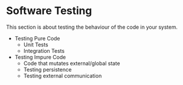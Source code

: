 # Software Testing

This section is about testing the behaviour of the code in your system.

- Testing Pure Code
    - Unit Tests
    - Integration Tests
- Testing Impure Code
    - Code that mutates external/global state
    - Testing persistence
    - Testing external communication